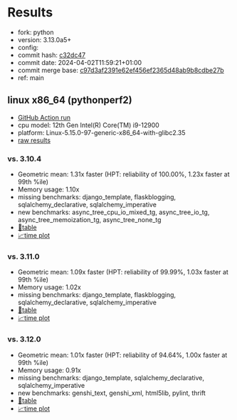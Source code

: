 # Results

- fork: python
- version: 3.13.0a5+
- config: 
- commit hash: [c32dc47](https://github.com/python/cpython/commit/c32dc47)
- commit date: 2024-04-02T11:59:21+01:00
- commit merge base: [c97d3af2391e62ef456ef2365d48ab9b8cdbe27b](https://github.com/python/cpython/commit/c97d3af2391e62ef456ef2365d48ab9b8cdbe27b)
- ref: main

## linux x86_64 (pythonperf2)

- [GitHub Action run](https://github.com/faster-cpython/benchmarking/actions/runs/8521671266)
- cpu model: 12th Gen Intel(R) Core(TM) i9-12900
- platform: Linux-5.15.0-97-generic-x86_64-with-glibc2.35
- [raw results](bm-20240402-pythonperf2-x86_64-python-main-3.13.0a5%2B-c32dc47.json)

### vs. 3.10.4

- Geometric mean: 1.31x faster (HPT: reliability of 100.00%, 1.23x faster at 99th %ile)
- Memory usage: 1.10x
- missing benchmarks: django_template, flaskblogging, sqlalchemy_declarative, sqlalchemy_imperative
- new benchmarks: async_tree_cpu_io_mixed_tg, async_tree_io_tg, async_tree_memoization_tg, async_tree_none_tg
- [📄table](bm-20240402-pythonperf2-x86_64-python-main-3.13.0a5%2B-c32dc47-vs-3.10.4.md)
- [📈time plot](bm-20240402-pythonperf2-x86_64-python-main-3.13.0a5%2B-c32dc47-vs-3.10.4.png)

### vs. 3.11.0

- Geometric mean: 1.09x faster (HPT: reliability of 99.99%, 1.03x faster at 99th %ile)
- Memory usage: 1.02x
- missing benchmarks: django_template, flaskblogging, sqlalchemy_declarative, sqlalchemy_imperative
- [📄table](bm-20240402-pythonperf2-x86_64-python-main-3.13.0a5%2B-c32dc47-vs-3.11.0.md)
- [📈time plot](bm-20240402-pythonperf2-x86_64-python-main-3.13.0a5%2B-c32dc47-vs-3.11.0.png)

### vs. 3.12.0

- Geometric mean: 1.01x faster (HPT: reliability of 94.64%, 1.00x faster at 99th %ile)
- Memory usage: 0.91x
- missing benchmarks: django_template, sqlalchemy_declarative, sqlalchemy_imperative
- new benchmarks: genshi_text, genshi_xml, html5lib, pylint, thrift
- [📄table](bm-20240402-pythonperf2-x86_64-python-main-3.13.0a5%2B-c32dc47-vs-3.12.0.md)
- [📈time plot](bm-20240402-pythonperf2-x86_64-python-main-3.13.0a5%2B-c32dc47-vs-3.12.0.png)

